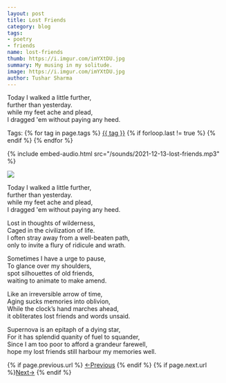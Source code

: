 ```yaml
---
layout: post
title: Lost Friends
category: blog
tags:
- poetry
- friends
name: lost-friends
thumb: https://i.imgur.com/imYXtDU.jpg
summary: My musing in my solitude.
image: https://i.imgur.com/imYXtDU.jpg
author: Tushar Sharma
---
```


Today I walked a little further, <br>
further than yesterday.<br>
while my feet ache and plead,<br>
I dragged 'em without paying any heed.<!-- truncate_here -->

<p>Tags: {% for tag in page.tags %} <a class="mytag" href="/tag/{{ tag }}" title="View posts tagged with &quot;{{ tag }}&quot;">{{ tag }}</a>  {% if forloop.last != true %} {% endif %} {% endfor %} </p>

{% include embed-audio.html src="/sounds/2021-12-13-lost-friends.mp3" %}<br>
<!--begin_of_post -->

<p>
 <img src="https://i.imgur.com/imYXtDU.jpg"  />
</p>

Today I walked a little further, <br>
further than yesterday.<br>
while my feet ache and plead,<br>
I dragged 'em without paying any heed.<br>

Lost in thoughts of wilderness,<br>
Caged in the civilization of life.<br>
I often stray away from a well-beaten path,<br>
only to invite a flury of ridicule and wrath.<br>

Sometimes I have a urge to pause, <br>
To glance over my shoulders, <br>
spot silhouettes of old friends,<br>
waiting to animate to make amend.<br>

Like an irreversible arrow of time,<br>
Aging sucks memories into oblivion,<br>
While the clock’s hand marches ahead, <br>
it obliterates lost friends and words unsaid.<br> 

Supernova is an epitaph of a dying star,<br>
For it has splendid quanity of fuel to squander,<br>
Since I am too poor to afford a grandeur farewell,<br>
hope my lost friends still harbour my memories well.<br>
<!--end_of_post -->

<nav class="pagination clear" style="padding-bottom:20px;">
{% if page.previous.url %} <a class="prev-item" href="{{page.previous.url}}" title="Previous Post: {{page.previous.title}}">&larr;Previous</a>   {% endif %}  {% if page.next.url %}<a class="next-item" href="{{page.next.url}}" title="Next Post: {{page.next.title}}">Next&rarr;</a>         {% endif %}
</nav>
